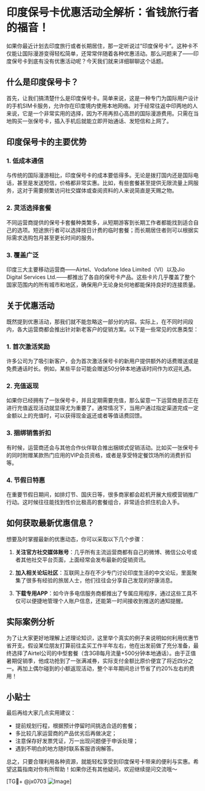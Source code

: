 # 印度保号卡优惠活动全解析：省钱旅行者的福音！

如果你最近计划去印度旅行或者长期居住，那一定听说过“印度保号卡”。这种卡不仅能让国际漫游变得轻松简单，还常常伴随着各种优惠活动。那么问题来了——印度保号卡到底有没有优惠活动呢？今天我们就来详细聊聊这个话题。

## 什么是印度保号卡？

首先，让我们搞清楚什么是印度保号卡。简单来说，这是一种专门为国际用户设计的手机SIM卡服务，允许你在印度境内使用本地网络。对于经常往返中印两地的人来说，它是一个非常实用的选择，因为不用再担心高昂的国际漫游费用。只需在当地购买一张保号卡，插入手机后就能立即开始通话、发短信和上网了。

## 印度保号卡的主要优势

### 1. **低成本通信**
   与传统的国际漫游相比，印度保号卡的成本要低得多。无论是拨打国内还是国际电话，甚至是发送短信，价格都非常实惠。比如，有些套餐甚至提供无限流量上网服务，这对于需要频繁访问社交媒体或查阅资料的人来说简直是天赐之物。

### 2. **灵活选择套餐**
   不同运营商提供的保号卡套餐种类繁多，从短期游客到长期工作者都能找到适合自己的选项。短途旅行者可以选择按日计费的临时套餐；而长期居住者则可以根据实际需求选购包月甚至更长时间的服务。

### 3. **覆盖广泛**
   印度三大主要移动运营商——Airtel、Vodafone Idea Limited（VI）以及Jio Digital Services Ltd.——都推出了各自的保号卡产品。这些卡片几乎覆盖了整个国家范围内的所有城市和地区，确保用户无论身处何地都能保持良好的连接质量。

## 关于优惠活动

既然提到优惠活动，那我们就不能忽略这一部分的内容。实际上，在不同时间段内，各大运营商都会推出针对新老客户的促销方案。以下是一些常见的优惠类型：

### 1. **首次激活奖励**
   许多公司为了吸引新客户，会为首次激活保号卡的新用户提供额外的话费赠送或是免费通话时长。例如，某些平台可能会赠送50分钟本地通话时间作为欢迎礼遇。

### 2. **充值返现**
   如果你已经拥有了一张保号卡，并且定期需要充值，那么留意一下运营商是否正在进行充值返现活动就显得尤为重要了。通常情况下，当用户通过指定渠道完成一定金额以上的充值时，可以获得现金返还或者等值话费回馈。

### 3. **捆绑销售折扣**
   有时候，运营商还会与其他合作伙伴联合推出捆绑式促销活动。比如买一张保号卡的同时附赠某款热门应用的VIP会员资格，或者是享受特定餐饮场所的消费折扣等。

### 4. **节假日特惠**
   在重要节假日期间，如排灯节、国庆日等，很多商家都会趁机开展大规模营销推广行动。这时候往往能找到性价比极高的套餐组合，非常适合抓住机会入手。

## 如何获取最新优惠信息？

想要及时掌握最新的优惠动态，你可以采取以下几个步骤：

1. **关注官方社交媒体账号**：几乎所有主流运营商都有自己的微博、微信公众号或者其他社交平台页面，上面经常会发布最新的促销资讯。
   
2. **加入相关论坛社区**：互联网上存在不少专门讨论印度生活的中文论坛，里面聚集了很多有经验的旅居人士，他们往往会分享自己发现的好康消息。

3. **下载专用APP**：如今许多电信服务商都推出了专属应用程序，通过这些工具不仅可以便捷地管理个人账户信息，还能第一时间接收到推送的通知提醒。

## 实际案例分析

为了让大家更好地理解上述理论知识，这里举个真实的例子来说明如何利用优惠节省开支。假设某位朋友打算前往孟买工作半年左右，他在出发前做了充分准备，最终选择了Airtel公司的中型套餐（含3GB每月流量+500分钟本地通话）。由于正值暑期促销季，他成功抢到了一张满减券，实际支付金额比原价便宜了将近四分之一。再加上偶尔碰到的小额返现活动，整个半年期间总计节省了约20%左右的费用！

## 小贴士

最后再给大家几点实用建议：
- 提前规划行程，根据预计停留时间挑选合适的套餐；
- 多比较几家运营商的产品优劣后再做决定；
- 注意保存好发票凭证，万一出现问题便于申诉处理；
- 遇到不明白的地方随时联系客服咨询解答。

总之，只要合理利用各种资源，就能轻松享受到印度保号卡带来的便利与实惠。希望这篇指南对你有所帮助！如果你还有其他疑问，欢迎继续提问交流哦～

[TG💪+ @jx0703 ![Image](https://github.com/user-attachments/assets/dbca1d08-cadb-493c-b0ec-ad6f7a83f270)]